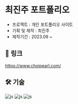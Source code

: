# 최진주 포트폴리오

- 프로젝트 : 개인 포트폴리오 사이트 <br />
- 기획 및 제작 : 최진주 <br />
- 제작기간 : 2023.09 ~ <br />

## 🔗 링크
https://www.choipearl.com/

## 🛠️ 기술

![js](https://img.shields.io/badge/HTML-239120?style=for-the-badge&logo=html5&logoColor=white)
![js](https://img.shields.io/badge/CSS-239120?&style=for-the-badge&logo=css3&logoColor=white)
![js](https://img.shields.io/badge/React-20232A?style=for-the-badge&logo=react&logoColor=61DAFB)
